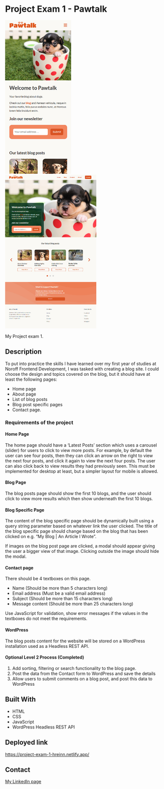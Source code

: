 # Project Exam 1 - Pawtalk

<div>
  <img src="/img/project-exam-1-readme-mobile.jpg" height="500" alt="Pawtalk Mobile view">
  &nbsp&nbsp&nbsp  
  <img src="/img/project-exam-1-readme-desktop.jpg" height="500" alt="Pawtalk Mobile Desktop view">
</div>

My Project exam 1.

## Description

To put into practice the skills I have learned over my first year of studies at Noroff Frontend Development,
I was tasked with creating a blog site. I could choose the design and topics covered on the blog, but it should have at
least the following pages:

- Home page
- About page
- List of blog posts
- Blog post specific pages
- Contact page.

### Requirements of the project

#### Home Page

The home page should have a ‘Latest Posts’ section which uses a carousel (slider) for users to click to view more posts.
For example, by default the user can see four posts, then they can click an arrow on the right to view the next four
posts, and click it again to view the next four posts. The user can also click back to view results they had previously
seen. This must be implemented for desktop at least, but a simpler layout for mobile is allowed.

#### Blog Page

The blog posts page should show the first 10 blogs, and the user should click to view more results which then show
underneath the first 10 blogs.

#### Blog Specific Page

The content of the blog specific page should be dynamically built using a query string parameter based on whatever link
the user clicked. The title of the blog specific page should change based on the blog that has been clicked on e.g. “My
Blog | An Article I Wrote”.

If images on the blog post page are clicked, a modal should appear giving the user a bigger view of that image. Clicking
outside the image should hide the modal.

#### Contact page

There should be 4 textboxes on this page.

- Name (Should be more than 5 characters long)
- Email address (Must be a valid email address)
- Subject (Should be more than 15 characters long)
- Message content (Should be more than 25 characters long)

Use JavaScript for validation, show error messages if the values in the textboxes do not meet the requirements.

#### WordPress

The blog posts content for the website will be stored on a WordPress installation used as a Headless REST API.

#### Optional Level 2 Process (Completed)

1. Add sorting, filtering or search functionality to the blog page.
2. Post the data from the Contact form to WordPress and save the details
3. Allow users to submit comments on a blog post, and post this data to WordPress

## Built With

- HTML
- CSS
- JavaScript
- WordPress Headless REST API

## Deployed link

https://project-exam-1-hreinn.netlify.app/

## Contact

[My LinkedIn page](https://www.linkedin.com/in/hreinn-gylfason-b9a48521a/)
